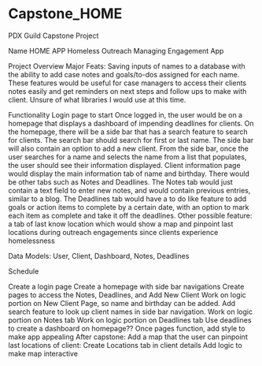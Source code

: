 # Capstone_HOME
PDX Guild Capstone Project

Name HOME APP Homeless Outreach Managing Engagement App

Project Overview Major Feats: Saving inputs of names to a database with the ability to add case notes and goals/to-dos assigned for each name. These features would be useful for case managers to access their clients notes easily and get reminders on next steps and follow ups to make with client. Unsure of what libraries I would use at this time.

Functionality Login page to start Once logged in, the user would be on a homepage that displays a dashboard of impending deadlines for clients. On the homepage, there will be a side bar that has a search feature to search for clients. The search bar should search for first or last name. The side bar will also contain an option to add a new client. From the side bar, once the user searches for a name and selects the name from a list that populates, the user should see their information displayed. Client information page would display the main information tab of name and birthday. There would be other tabs such as Notes and Deadlines. The Notes tab would just contain a text field to enter new notes, and would contain previous entries, similar to a blog. The Deadlines tab would have a to do like feature to add goals or action items to complete by a certain date, with an option to mark each item as complete and take it off the deadlines. Other possible feature: a tab of last know location which would show a map and pinpoint last locations during outreach engagements since clients experience homelessness

Data Models: User, Client, Dashboard, Notes, Deadlines

Schedule

Create a login page
Create a homepage with side bar navigations
Create pages to access the Notes, Deadlines, and Add New Client
Work on logic portion on New Client Page, so name and birthday can be added.
Add search feature to look up client names in side bar navigation.
Work on logic portion on Notes tab
Work on logic portion on Deadlines tab
Use deadlines to create a dashboard on homepage??
Once pages function, add style to make app appealing After capstone: Add a map that the user can pinpoint last locations of client:
Create Locations tab in client details
Add logic to make map interactive